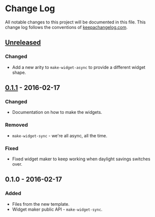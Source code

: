 # Change Log
All notable changes to this project will be documented in this file. This change log follows the conventions of [keepachangelog.com](http://keepachangelog.com/).

## [Unreleased]
### Changed
- Add a new arity to `make-widget-async` to provide a different widget shape.

## [0.1.1] - 2016-02-17
### Changed
- Documentation on how to make the widgets.

### Removed
- `make-widget-sync` - we're all async, all the time.

### Fixed
- Fixed widget maker to keep working when daylight savings switches over.

## 0.1.0 - 2016-02-17
### Added
- Files from the new template.
- Widget maker public API - `make-widget-sync`.

[Unreleased]: https://github.com/your-name/code-advent/compare/0.1.1...HEAD
[0.1.1]: https://github.com/your-name/code-advent/compare/0.1.0...0.1.1
